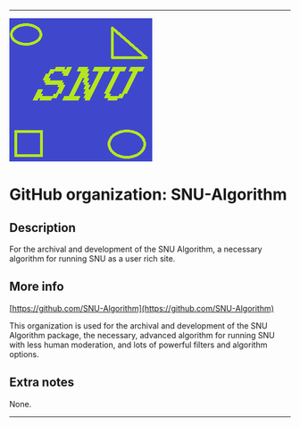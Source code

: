 
***

![SNU_blue_and_gold_legacy_icon.png failed to load. The file may be missing or corrupt. Check the file path for errors first.](/AdditionalInfo/1/SNU-Algorithm/SNU_blue_and_gold_legacy_icon.png)

# GitHub organization: SNU-Algorithm

## Description

For the archival and development of the SNU Algorithm, a necessary algorithm for running SNU as a user rich site.

## More info

[https://github.com/SNU-Algorithm](https://github.com/SNU-Algorithm)

This organization is used for the archival and development of the SNU Algorithm package, the necessary, advanced algorithm for running SNU with less human moderation, and lots of powerful filters and algorithm options.

## Extra notes

None.

***
